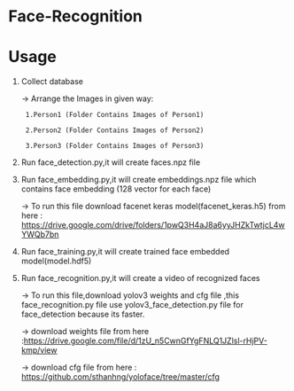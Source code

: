 # Face-Recognition

# Usage

1. Collect database

    -> Arrange the Images in given way:

        1.Person1 (Folder Contains Images of Person1)

        2.Person2 (Folder Contains Images of Person2)

        3.Person3 (Folder Contains Images of Person3)

2. Run face_detection.py,it will create faces.npz file

3. Run face_embedding.py,it will create embeddings.npz file which contains face embedding (128 vector for each face)

    -> To run this file download facenet keras model(facenet_keras.h5) from here : https://drive.google.com/drive/folders/1pwQ3H4aJ8a6yyJHZkTwtjcL4wYWQb7bn

4. Run face_training.py,it will create trained face embedded model(model.hdf5)

5. Run face_recognition.py,it will create a video of recognized faces

    -> To run this file,download yolov3 weights and cfg file ,this face_recognition.py file use yolov3_face_detection.py file for face_detection because its faster.

    -> download weights file from here :https://drive.google.com/file/d/1zU_n5CwnGfYgFNLQ1JZlsl-rHjPV-kmp/view

    -> download cfg file from here : https://github.com/sthanhng/yoloface/tree/master/cfg

